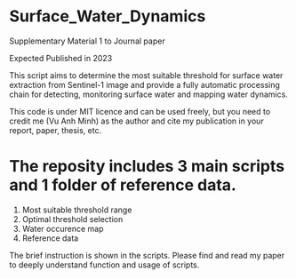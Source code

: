 # Surface_Water_Dynamics
Supplementary Material 1 to Journal paper 

Expected Published in 2023

This script aims to determine the most suitable threshold for surface water extraction from Sentinel-1 image and provide a fully automatic processing chain for detecting, monitoring surface water and mapping water dynamics. 

This code is under MIT licence and can be used freely, but you need to credit me (Vu Anh Minh) as the author and cite my publication in your report, paper, thesis, etc.

# The reposity includes 3 main scripts and 1 folder of reference data.
1. Most suitable threshold range
2. Optimal threshold selection
3. Water occurence map
4. Reference data

The brief instruction is shown in the scripts. Please find and read my paper to deeply understand function and usage of scripts.
